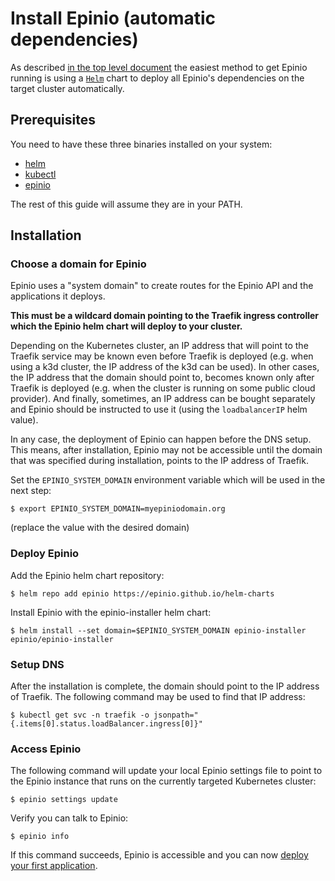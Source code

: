 # Install Epinio (automatic dependencies)

As described [in the top level document](./installation.md#installation-methods) the easiest method to get Epinio
running is using a [`Helm`](https://helm.sh/) chart to deploy all Epinio's dependencies on the target cluster automatically.

## Prerequisites

You need to have these three binaries installed on your system:

- [helm](https://helm.sh/docs/intro/install/)
- [kubectl](https://kubernetes.io/docs/tasks/tools/)
- [epinio](install_epinio_cli.md)

The rest of this guide will assume they are in your PATH.

## Installation

### Choose a domain for Epinio

Epinio uses a "system domain" to create routes for the Epinio API and the applications it deploys.

**This must be a wildcard domain pointing to the Traefik ingress controller which the Epinio helm chart will deploy to your cluster.**

Depending on the Kubernetes cluster, an IP address that will point to the Traefik
service may be known even before Traefik is deployed (e.g. when using a k3d cluster,
the IP address of the k3d can be used).
In other cases, the IP address that the domain should point to, becomes known
only after Traefik is deployed (e.g. when the cluster is running on some public cloud
provider). And finally, sometimes, an IP address can be bought separately and
Epinio should be instructed to use it (using the `loadbalancerIP` helm value).

In any case, the deployment of Epinio can happen before the DNS setup. This means,
after installation, Epinio may not be accessible until the domain that was
specified during installation, points to the IP address of Traefik.

Set the `EPINIO_SYSTEM_DOMAIN` environment variable which will be used in the
next step:

```
$ export EPINIO_SYSTEM_DOMAIN=myepiniodomain.org
```

(replace the value with the desired domain)


### Deploy Epinio

Add the Epinio helm chart repository:


```
$ helm repo add epinio https://epinio.github.io/helm-charts
```


Install Epinio with the epinio-installer helm chart:

```
$ helm install --set domain=$EPINIO_SYSTEM_DOMAIN epinio-installer epinio/epinio-installer
```

### Setup DNS

After the installation is complete, the domain should point to the IP address of
Traefik. The following command may be used to find that IP address:

```
$ kubectl get svc -n traefik -o jsonpath="{.items[0].status.loadBalancer.ingress[0]}"
```

### Access Epinio

The following command will update your local Epinio settings file to point to the
Epinio instance that runs on the currently targeted Kubernetes cluster:

```
$ epinio settings update
```

Verify you can talk to Epinio:

```
$ epinio info
```

If this command succeeds, Epinio is accessible and you can now [deploy your first application](../tutorials/quickstart.md).
